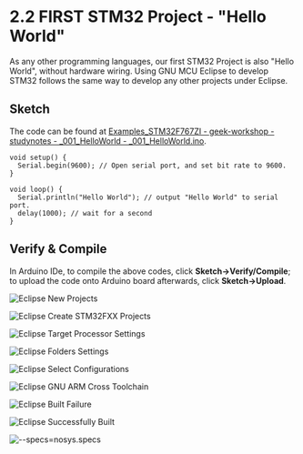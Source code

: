 # 2.2 FIRST STM32 Project - "Hello World"

As any other programming languages, our first STM32 Project is also "Hello World", without hardware wiring. Using GNU MCU Eclipse to develop STM32 follows the same way to develop any other projects under Eclipse.

## Sketch

The code can be found at [Examples_STM32F767ZI - geek-workshop - studynotes - _001_HelloWorld - _001_HelloWorld.ino](https://github.com/LongerVisionRobot/Examples_Arduino/blob/master/geek-workshop/studynotes/_001_HelloWorld/_001_HelloWorld.ino).
```
void setup() {
  Serial.begin(9600); // Open serial port, and set bit rate to 9600.  
}

void loop() {
  Serial.println("Hello World"); // output "Hello World" to serial port.
  delay(1000); // wait for a second
}
```

## Verify & Compile

In Arduino IDe, to compile the above codes, click **Sketch->Verify/Compile**; to upload the code onto Arduino board afterwards, click **Sketch->Upload**.

![Eclipse New Projects](./Eclipse_01_New_Projects.jpg)


![Eclipse Create STM32FXX Projects](./Eclipse_02_New_Projects_STM32F7XX.jpg)


![Eclipse Target Processor Settings](Eclipse_03_Target_Processor_Settings.jpg)


![Eclipse Folders Settings](Eclipse_04_Folders_Settings.jpg)


![Eclipse Select Configurations](Eclipse_05_Select_Configurations.jpg)


![Eclipse GNU ARM Cross Toolchain](Eclipse_06_GNU_ARM_Cross_Toolchain.jpg)


![Eclipse Built Failure](Eclipse_07_Built_Failure.jpg)


![Eclipse Successfully Built](Eclipse_08_Successfully_Built.jpg)


![--specs=nosys.specs](Project_Properties_C++Build_Settings_ToolSettings_Linker_Miscellaneous.jpg)



